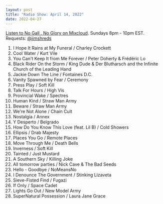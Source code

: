 ```yaml
---
layout: post
title: "Radio Show: April 14, 2022"
date: 2022-04-27
---
```


[Listen to No Gall . No Glory on Mixcloud](https://www.mixcloud.com/jimshreds/april-24-2022-no-gall-no-glory-wkdu-philadelphia-917fm/).
Sundays 8pm - 10pm EST.
Requests: [@jimshreds](https://twitter.com/jimshreds)

1. I Hope It Rains at My Funeral / Charley Crockett
2. Cool Water / Kurt Vile
3. You Can't Keep It from Me Forever / Peter Doherty & Frédéric Lo
4. Black Rider On the Storm / King Dude & Der Blutharsch and the Infinite Church of the Leading Hand
5. Jackie Down The Line / Fontaines D.C.
6. Vanity Spawned by Fear / Ceremony
7. Press Play / Soft Kill
8. Talk For Hours / High Vis
9. Provincial Wake / Spectres
10. Human Kind / Straw Man Army
11. Beware / Straw Man Army
12. We're Not Alone / Chain Cult
13. Nostalgia / Annex
14. Y Desperto / Belgrado
15. How Do You Know This Love (feat. Lil B) / Cold Showers
16. Ellipsis / Drab Majesty
17. Places You Go / Remote Places
18. Move Through Me / Death Bells
19. Inverness / Soft Kill
20. Tainted / Just Mustard
21. A Southern Sky / Killing Joke
22. All tomorrow parties / Nick Cave & The Bad Seeds
23. Hello - Goodbye / NoMeansNo
24. I Denounce The Government / Stinking Lizaveta
25. Sieve-Fisted Find / Fugazi
26. If Only / Space Cadet
27. Lights Go Out / New Model Army
28. SuperNatural Possession / Laura Jane Grace
